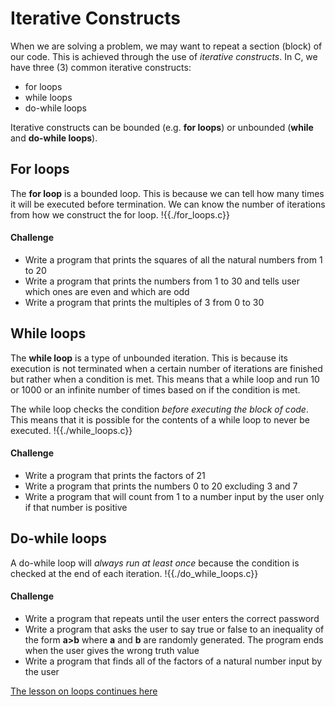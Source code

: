 # Iterative Constructs
When we are solving a problem, we may want to repeat a section (block) of our code.
This is achieved through the use of *iterative constructs*. In C, we have three (3)
common iterative constructs:
- for loops
- while loops
- do-while loops

Iterative constructs can be bounded (e.g. **for loops**) or unbounded (**while** and **do-while loops**).

## For loops
The **for loop** is a bounded loop. This is because we can tell how many times it will
be executed before termination. We can know the number of iterations from how we construct the for loop.
!{{./for_loops.c}}

#### Challenge
- Write a program that prints the squares of all the natural numbers from 1 to 20
- Write a program that prints the numbers from 1 to 30 and tells user which ones are even and which are odd
- Write a program that prints the multiples of 3 from 0 to 30

## While loops
The **while loop** is a type of unbounded iteration. This is because its execution is not 
terminated when a certain number of iterations are finished but rather when a condition is met.
This means that a while loop and run 10 or 1000 or an infinite number of times based on if the condition is met.

The while loop checks the condition *before executing the block of code*. This means
that it is possible for the contents of a while loop to never be executed.
!{{./while_loops.c}}

#### Challenge
- Write a program that prints the factors of 21
- Write a program that prints the numbers 0 to 20 excluding 3 and 7
- Write a program that will count from 1 to a number input by the user only if that
number is positive

## Do-while loops
A do-while loop will *always run at least once* because the condition is checked at
the end of each iteration.
!{{./do_while_loops.c}}

#### Challenge
- Write a program that repeats until the user enters the correct password
- Write a program that asks the user to say true or false to an inequality of the form **a>b**
where **a** and **b** are randomly generated. The program ends when the user gives the wrong truth value
- Write a program that finds all of the factors of a natural number input by the user

[The lesson on loops continues here](./iterative_constructs_part_2.md)
